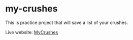 # my-crushes
This is practice project that will save a list of your crushes.

Live website: [MyCrushes](https://wannabeprogrammer22.github.io/my-crushes/)
